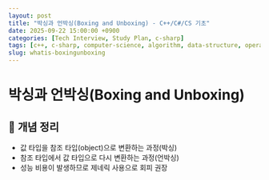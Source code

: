 ```yaml
---
layout: post
title: "박싱과 언박싱(Boxing and Unboxing) - C++/C#/CS 기초"
date: 2025-09-22 15:00:00 +0900
categories: [Tech Interview, Study Plan, c-sharp]
tags: [c++, c-sharp, computer-science, algorithm, data-structure, operating-system, network, database, design-pattern]
slug: whatis-boxingunboxing
---
```


# 박싱과 언박싱(Boxing and Unboxing)

## 📌 개념 정리
- 값 타입을 참조 타입(object)으로 변환하는 과정(박싱)
- 참조 타입에서 값 타입으로 다시 변환하는 과정(언박싱)
- 성능 비용이 발생하므로 제네릭 사용으로 회피 권장